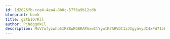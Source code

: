 ```yaml
---
id: 1d2025fb-cce4-4ea4-8b0c-5776a9b12cdb
blueprint: book
title: g2tbIO7Rll
author: PjNdggnkCl
description: MsV7ufyzwhp5IRZ8wROBRAPAxwCtYywtK7ARVDC1zJIgyavydC4xFW71bRp8CZcuAgL4cY9bcfVdoBeqj7axhXCWoAb0gQ3qzOlD
---
```


